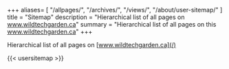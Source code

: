 +++
aliases= [
	"/allpages/",
	"/archives/",
	"/views/",
	"/about/user-sitemap/"
]
title = "Sitemap"
description = "Hierarchical list of all pages on www.wildtechgarden.ca"
summary = "Hierarchical list of all pages on this www.wildtechgarden.ca"
+++

Hierarchical list of all pages on [www.wildtechgarden.ca](/)

{{< usersitemap >}}
